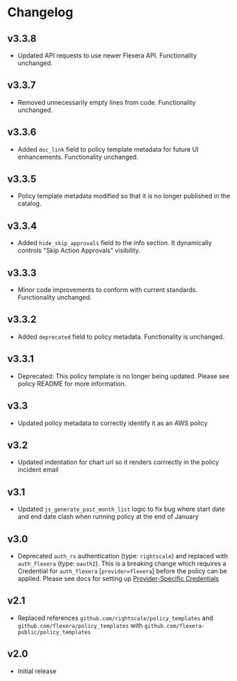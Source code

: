 # Changelog

## v3.3.8

- Updated API requests to use newer Flexera API. Functionality unchanged.

## v3.3.7

- Removed unnecessarily empty lines from code. Functionality unchanged.

## v3.3.6

- Added `doc_link` field to policy template metadata for future UI enhancements. Functionality unchanged.

## v3.3.5

- Policy template metadata modified so that it is no longer published in the catalog.

## v3.3.4

- Added `hide_skip_approvals` field to the info section. It dynamically controls "Skip Action Approvals" visibility.

## v3.3.3

- Minor code improvements to conform with current standards. Functionality unchanged.

## v3.3.2

- Added `deprecated` field to policy metadata. Functionality is unchanged.

## v3.3.1

- Deprecated: This policy template is no longer being updated. Please see policy README for more information.

## v3.3

- Updated policy metadata to correctly identify it as an AWS policy

## v3.2

- Updated indentation for chart url so it renders corrrectly in the policy incident email

## v3.1

- Updated `js_generate_past_month_list` logic to fix bug where start date and end date clash when running policy at the end of January

## v3.0

- Deprecated `auth_rs` authentication (type: `rightscale`) and replaced with `auth_flexera` (type: `oauth2`).  This is a breaking change which requires a Credential for `auth_flexera` [`provider=flexera`] before the policy can be applied.  Please see docs for setting up [Provider-Specific Credentials](https://docs.flexera.com/flexera/EN/Automation/ProviderCredentials.htm)

## v2.1

- Replaced references `github.com/rightscale/policy_templates` and `github.com/flexera/policy_templates` with `github.com/flexera-public/policy_templates`

## v2.0

- Initial release
